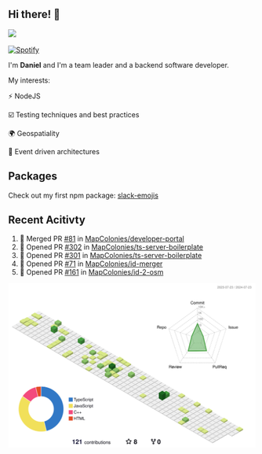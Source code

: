 ## Hi there! 👋

<p>
  <img src="https://github-readme-stats.vercel.app/api?username=syncush&theme=tokyonight">
</p>

[![Spotify](https://novatorem-rust.vercel.app/api/spotify)](https://open.spotify.com/user/syncush)

I'm **Daniel** and I'm a team leader and a backend software developer.

My interests:

⚡ NodeJS

☑️ Testing techniques and best practices

🌍 Geospatiality

🧠 Event driven architectures

## Packages
Check out my first npm package: [slack-emojis](https://www.npmjs.com/package/slack-emojis)

## Recent Acitivty
<!--START_SECTION:activity-->
1. 🎉 Merged PR [#81](https://github.com/MapColonies/developer-portal/pull/81) in [MapColonies/developer-portal](https://github.com/MapColonies/developer-portal)
2. 💪 Opened PR [#302](https://github.com/MapColonies/ts-server-boilerplate/pull/302) in [MapColonies/ts-server-boilerplate](https://github.com/MapColonies/ts-server-boilerplate)
3. 💪 Opened PR [#301](https://github.com/MapColonies/ts-server-boilerplate/pull/301) in [MapColonies/ts-server-boilerplate](https://github.com/MapColonies/ts-server-boilerplate)
4. 💪 Opened PR [#71](https://github.com/MapColonies/id-merger/pull/71) in [MapColonies/id-merger](https://github.com/MapColonies/id-merger)
5. 💪 Opened PR [#161](https://github.com/MapColonies/id-2-osm/pull/161) in [MapColonies/id-2-osm](https://github.com/MapColonies/id-2-osm)
<!--END_SECTION:activity-->

![contrib](./profile-3d-contrib/profile-green-animate.svg)
